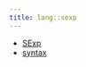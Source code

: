```yaml
---
title: lang::sexp
---
```



   * [SExp](../../../Library/lang/sexp/SExp.md)
   * [syntax](../../../Library/lang/sexp/syntax)